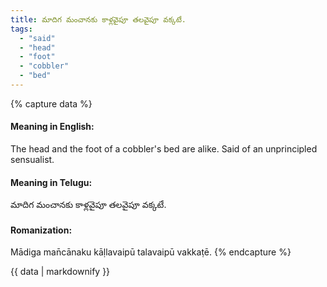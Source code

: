 ```yaml
---
title: మాదిగ మంచానకు కాళ్లవైపూ తలవైపూ వక్కటే.
tags:
  - "said"
  - "head"
  - "foot"
  - "cobbler"
  - "bed"
---
```


{% capture data %}
#### Meaning in English:
The head and the foot of a cobbler's bed are alike.
Said of an unprincipled sensualist.

#### Meaning in Telugu:
మాదిగ మంచానకు కాళ్లవైపూ తలవైపూ వక్కటే.

#### Romanization:
Mādiga man̄cānaku kāḷlavaipū talavaipū vakkaṭē.
{% endcapture %}

{{ data | markdownify }}

